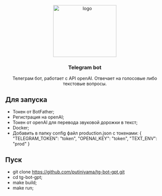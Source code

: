 <p align="center">
  <a href="https://github.com/putiniyama/tg-bot-gpt">
    <img src="https://cdn.midjourney.com/541a73e7-0d79-4600-bc9d-7034e3e39190/0_1.png" alt="logo" width="200" height="165">
  </a>
</p>

<h3 align="center">Telegram bot</h3>

<p align="center">
  Телеграм бот, работает с API openAI. Отвечает на голосовые либо текстовые вопросы.
  <br>
</p>

## Для запуска

- Токен от BotFather;
- Регистрация на openAI;
- Токен от openAI для перевода звуковой дорожки в текст;
- Docker;
- Добавить в папку config файл production.json с токенами:
  {
  "TELEGRAM_TOKEN": "token",
  "OPENAI_KEY": "token",
  "TEXT_ENV": "prod"
  }

## Пуск

- git clone https://github.com/putiniyama/tg-bot-gpt.git
- cd tg-bot-gpt;
- make build;
- make run;
